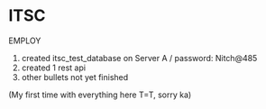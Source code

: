 # ITSC
EMPLOY
1. created itsc_test_database on Server A / password: Nitch@485
2. created 1 rest api 
3. other bullets not yet finished 

(My first time with everything here T=T, sorry ka)
